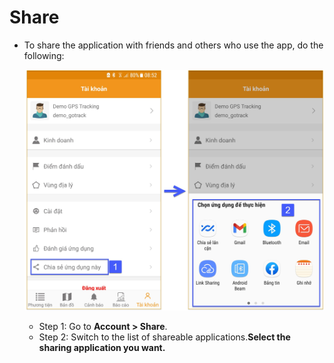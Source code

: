 # Share
- To share the application with friends and others who use the app, do the following:

   <span class="icon-left5">![Web Interface](/docs/assets/images/web-interface/app-gotrack365/app-share.jpg)
  
   - Step 1: Go to **Account > Share**.
   - Step 2: Switch to the list of shareable applications.**Select the sharing application you want.**
